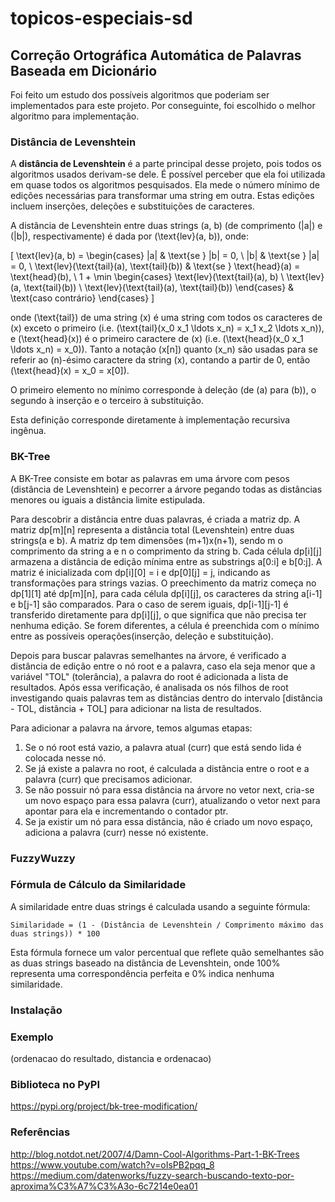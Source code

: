 # topicos-especiais-sd
## Correção Ortográfica Automática de Palavras Baseada em Dicionário

Foi feito um estudo dos possíveis algoritmos que poderiam ser implementados para este projeto. Por conseguinte, foi escolhido o melhor algoritmo para implementação.

### Distância de Levenshtein

A **distância de Levenshtein** é a parte principal desse projeto, pois todos os algoritmos usados derivam-se dele. É possível perceber que ela foi utilizada em quase todos os algoritmos pesquisados. Ela mede o número mínimo de edições necessárias para transformar uma string em outra. Estas edições incluem inserções, deleções e substituições de caracteres.


A distância de Levenshtein entre duas strings \(a, b\) (de comprimento \(|a|\) e \(|b|\), respectivamente) é dada por \(\text{lev}(a, b)\), onde:

\[
\text{lev}(a, b) =
\begin{cases} 
|a| & \text{se } |b| = 0, \\
|b| & \text{se } |a| = 0, \\
\text{lev}(\text{tail}(a), \text{tail}(b)) & \text{se } \text{head}(a) = \text{head}(b), \\
1 + \min \begin{cases} 
\text{lev}(\text{tail}(a), b) \\
\text{lev}(a, \text{tail}(b)) \\
\text{lev}(\text{tail}(a), \text{tail}(b))
\end{cases} & \text{caso contrário}
\end{cases}
\]

onde \(\text{tail}\) de uma string \(x\) é uma string com todos os caracteres de \(x\) exceto o primeiro (i.e. \(\text{tail}(x_0 x_1 \ldots x_n) = x_1 x_2 \ldots x_n\)), e \(\text{head}(x)\) é o primeiro caractere de \(x\) (i.e. \(\text{head}(x_0 x_1 \ldots x_n) = x_0\)). Tanto a notação \(x[n]\) quanto \(x_n\) são usadas para se referir ao \(n\)-ésimo caractere da string \(x\), contando a partir de 0, então \(\text{head}(x) = x_0 = x[0]\).

O primeiro elemento no mínimo corresponde à deleção (de \(a\) para \(b\)), o segundo à inserção e o terceiro à substituição.

Esta definição corresponde diretamente à implementação recursiva ingênua.




### BK-Tree

A BK-Tree consiste em botar as palavras em uma árvore com pesos (distância de Levenshtein) e pecorrer a árvore pegando todas as distâncias menores ou iguais a distância limite estipulada. 

Para descobrir a distância entre duas palavras, é criada a matriz dp. A matriz dp[m][n] representa a distância total (Levenshtein) entre duas strings(a e b). A matriz dp tem dimensões (m+1)x(n+1), sendo m o comprimento da string a e n o comprimento da string b. Cada célula dp[i][j] armazena a distância de edição mínima entre as substrings a[0:i] e b[0:j]. A matriz é inicializada com dp[i][0] = i e dp[0][j] = j, indicando as transformações para strings vazias. O preechimento da matriz começa no dp[1][1] até dp[m][n], para cada célula dp[i][j], os caracteres da string a[i-1] e b[j-1] são comparados. Para o caso de serem iguais, dp[i-1][j-1] é transferido diretamente para dp[i][j], o que significa que não precisa ter nenhuma edição. Se forem diferentes, a célula é preenchida com o mínimo entre as possíveis operações(inserção, deleção e substituição).

Depois para buscar palavras semelhantes na árvore, é verificado a distância de edição entre o nó root e a palavra, caso ela seja menor que a variável "TOL" (tolerância), a palavra do root é adicionada a lista de resultados. Após essa verificação, é analisada os nós filhos de root investigando quais palavras tem as distâncias dentro do intervalo [distância - TOL, distância + TOL] para adicionar na lista de resultados.

Para adicionar a palavra na árvore, temos algumas etapas:
1. Se o nó root está vazio, a palavra atual (curr) que está sendo lida é colocada nesse nó.
2. Se já existe a palavra no root, é calculada a distância entre o root e a palavra (curr) que precisamos adicionar.
3. Se não possuir nó para essa distância na árvore no vetor next, cria-se um novo espaço para essa palavra (curr), atualizando o vetor next para apontar para ela e incrementando o contador ptr.
4. Se ja existir um nó para essa distância, não é criado um novo espaço, adiciona a palavra (curr) nesse nó existente. 



### FuzzyWuzzy


### Fórmula de Cálculo da Similaridade

A similaridade entre duas strings é calculada usando a seguinte fórmula:

```plaintext
Similaridade = (1 - (Distância de Levenshtein / Comprimento máximo das duas strings)) * 100
```
Esta fórmula fornece um valor percentual que reflete quão semelhantes são as duas strings baseado na distância de Levenshtein, onde 100% representa uma correspondência perfeita e 0% indica nenhuma similaridade.



### Instalação

### Exemplo 

(ordenacao do resultado, distancia e ordenacao) 

### Biblioteca no PyPI
https://pypi.org/project/bk-tree-modification/

### Referências
http://blog.notdot.net/2007/4/Damn-Cool-Algorithms-Part-1-BK-Trees \
https://www.youtube.com/watch?v=oIsPB2pqq_8 \
https://medium.com/datenworks/fuzzy-search-buscando-texto-por-aproxima%C3%A7%C3%A3o-6c7214e0ea01

